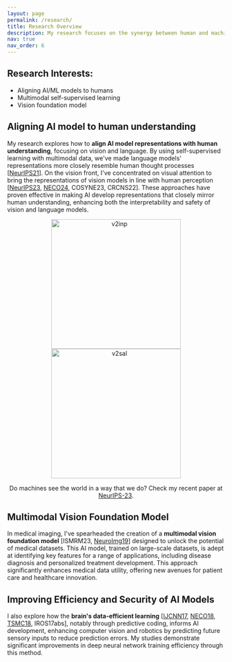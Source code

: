 ```yaml
---
layout: page
permalink: /research/
title: Research Overview
description: My research focuses on the synergy between human and machine intelligence, particularly how insights from computational neuroscience and AI can benefit each other. 
nav: true
nav_order: 6
---
```





## Research Interests: 
- Aligning AI/ML models to humans
- Multimodal self-supervised learning
- Vision foundation model


## Aligning AI model to human understanding
My research explores how to **align AI model representations with human understanding**, focusing on vision and language. By using self-supervised learning with multimodal data, we've made language models' representations more closely resemble human thought processes [[NeurIPS21](https://proceedings.neurips.cc/paper_files/paper/2021/hash/9a1335ef5ffebb0de9d089c4182e4868-Abstract.html)]. 
On the vision front, I've concentrated on visual attention to bring the representations of vision models in line with human perception [[NeurIPS23](https://openreview.net/forum?id=Fy1S3v4UAk), [NECO24](https://arxiv.org/abs/2206.07282), COSYNE23, CRCNS22]. These approaches have proven effective in making AI develop representations that closely mirror human understanding, enhancing both the interpretability and safety of vision and language models.


<p align="center">
  <img src="https://raw.githubusercontent.com/minkyu-choi04/DualStreamBrains/main/figures/v2inp.gif" alt="v2inp" width="300"/> 
  <img src="https://raw.githubusercontent.com/minkyu-choi04/DualStreamBrains/main/figures/v2sal.gif" alt="v2sal" width="300"/>
</p>
<p align="center">
   Do machines see the world in a way that we do? Check my recent paper at <a href="https://github.com/minkyu-choi04/DualStreamBrains">NeurIPS-23</a>.
</p>


## Multimodal Vision Foundation Model
In medical imaging, I've spearheaded the creation of a **multimodal vision foundation model** [ISMRM23, [NeuroImg19](https://www.sciencedirect.com/science/article/pii/S1053811921006984)] designed to unlock the potential of medical datasets. This AI model, trained on large-scale datasets, is adept at identifying key features for a range of applications, including disease diagnosis and personalized treatment development. This approach significantly enhances medical data utility, offering new avenues for patient care and healthcare innovation.

## Improving Efficiency and Security of AI Models
I also explore how the **brain's data-efficient learning** [[IJCNN17](https://ieeexplore.ieee.org/abstract/document/7965915), [NECO18](https://direct.mit.edu/neco/article/30/1/237/8330/Predictive-Coding-for-Dynamic-Visual-Processing), [TSMC18](https://ieeexplore.ieee.org/abstract/document/8276651), IROS17abs], notably through predictive coding, informs AI development, enhancing computer vision and robotics by predicting future sensory inputs to reduce prediction errors. My studies demonstrate significant improvements in deep neural network training efficiency through this method.
